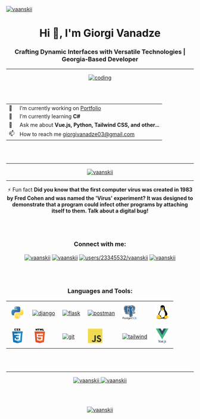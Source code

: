 <p align="left" > <a href="https://github.com/vaanskii"> <img src="https://komarev.com/ghpvc/?username=vaanskii&label=Profile%20views&color=0e75b6&style=flat" alt="vaanskii" /> </a> </p>
<h1 align="center" >Hi 👋, I'm Giorgi Vanadze</h1>
<h3 align="center">Crafting Dynamic Interfaces with Versatile Technologies | Georgia-Based Developer</h3>
 
---  

<p align="center">  <a href="https://github.com/vaanskii"> <img width="900" height="520" alt="coding" src="https://i.pinimg.com/originals/81/17/8b/81178b47a8598f0c81c4799f2cdd4057.gif" > </a> 
</p> 

<br/><br/>
  
<table align="center">
  <tr>
    <td>🔭</td>
     <td>I’m currently working on <a href="https://github.com/vaanskii/auto-market">Portfolio</a></td>
  </tr>
  <tr> 
    <td>🌱</td>
    <td>I’m currently learning <strong>C#</strong></td>
  </tr>
  <tr>
    <td>💬</td>
    <td>Ask me about <strong>Vue.js, Python, Tailwind CSS, and other...</strong></td>
  </tr>
  <tr>
    <td>📫</td>
    <td>How to reach me <a href="mailto:giorgivanadze03@gmail.com">giorgivanadze03@gmail.com</a></td>
  </tr>
</table>

<br/><br/>

---

<p align="center"> <a href="https://github.com/vaanskii"> <img src="https://raw.githubusercontent.com/Sutil/Sutil/2b2fad3bf54522bb30c8c170591fc68ff51b69e6/github-contribution-grid-snake2.svg" alt="vaanskii" /> </a>
</p>

---

<p align="center">⚡ Fun fact <strong>Did you know that the first computer virus was created in 1983 by Fred Cohen and was named the 'Virus' experiment? It was designed to demonstrate that a program could infect other programs by attaching itself to them. Talk about a digital bug!</strong></p>

<br/><br/>

<h3 align="center" >Connect with me:</h3>
<p align="center" >
  <a href="https://linkedin.com/in/vaanskii" target="blank"><img align="center" src="https://raw.githubusercontent.com/rahuldkjain/github-profile-readme-generator/master/src/images/icons/Social/linked-in-alt.svg" alt="vaanskii" height="30" width="40" /></a>
  <a href="https://instagram.com/vaanskii" target="blank"><img align="center" src="https://raw.githubusercontent.com/rahuldkjain/github-profile-readme-generator/master/src/images/icons/Social/instagram.svg" alt="vaanskii" height="30" width="40" /></a>
  <a href="https://stackoverflow.com/users/23345532/vaanskii" target="blank"><img align="center" src="https://raw.githubusercontent.com/rahuldkjain/github-profile-readme-generator/master/src/images/icons/Social/stack-overflow.svg" alt="users/23345532/vaanskii" height="30" width="40" /></a>
  <a href="https://fb.com/vaanskii" target="blank"><img align="center" src="https://raw.githubusercontent.com/rahuldkjain/github-profile-readme-generator/master/src/images/icons/Social/facebook.svg" alt="vaanskii" height="30" width="40" /></a>
</p>

<br/><br/>

<h3 align="center">Languages and Tools:</h3>
<table align="center">
  <tr>
    <td style="padding: 10px;">
      <a href="https://www.python.org" target="_blank" rel="noreferrer">
        <img src="https://raw.githubusercontent.com/devicons/devicon/master/icons/python/python-original.svg" alt="python" width="40" height="40"/>
      </a>
    </td>
    <td style="padding: 10px;">
      <a href="https://www.djangoproject.com/" target="_blank" rel="noreferrer">
        <img src="https://cdn.worldvectorlogo.com/logos/django.svg" alt="django" width="40" height="40"/>
      </a>
    </td>
    <td style="padding: 10px;">
      <a href="https://flask.palletsprojects.com/" target="_blank" rel="noreferrer">
        <img src="https://www.vectorlogo.zone/logos/pocoo_flask/pocoo_flask-icon.svg" alt="flask" width="40" height="40"/>
      </a>
    </td>
    <td style="padding: 10px;">
      <a href="https://postman.com" target="_blank" rel="noreferrer">
        <img src="https://www.vectorlogo.zone/logos/getpostman/getpostman-icon.svg" alt="postman" width="40" height="40"/>
      </a>
    </td>
    <td style="padding: 10px;">
      <a href="https://www.postgresql.org" target="_blank" rel="noreferrer">
        <img src="https://raw.githubusercontent.com/devicons/devicon/master/icons/postgresql/postgresql-original-wordmark.svg" alt="postgresql" width="40" height="40"/>
      </a>
    </td>
    <td style="padding: 10px;">
      <a href="https://www.linux.org/" target="_blank" rel="noreferrer">
        <img src="https://raw.githubusercontent.com/devicons/devicon/master/icons/linux/linux-original.svg" alt="linux" width="40" height="40"/>
      </a>
    </td>
  </tr>
  <tr>
    <td style="padding: 10px;">
      <a href="https://www.w3schools.com/css/" target="_blank" rel="noreferrer">
        <img src="https://raw.githubusercontent.com/devicons/devicon/master/icons/css3/css3-original-wordmark.svg" alt="css3" width="40" height="40"/>
      </a>
    </td>
    <td style="padding: 10px;">
      <a href="https://www.w3.org/html/" target="_blank" rel="noreferrer">
        <img src="https://raw.githubusercontent.com/devicons/devicon/master/icons/html5/html5-original-wordmark.svg" alt="html5" width="40" height="40"/>
      </a>
    </td>
    <td style="padding: 10px;">
      <a href="https://git-scm.com/" target="_blank" rel="noreferrer">
        <img src="https://www.vectorlogo.zone/logos/git-scm/git-scm-icon.svg" alt="git" width="40" height="40"/>
      </a>
    </td>
    <td style="padding: 10px;">
      <a href="https://developer.mozilla.org/en-US/docs/Web/JavaScript" target="_blank" rel="noreferrer">
        <img src="https://raw.githubusercontent.com/devicons/devicon/master/icons/javascript/javascript-original.svg" alt="javascript" width="40" height="40"/>
      </a>
    </td>
    <td style="padding: 10px;">
      <a href="https://tailwindcss.com/" target="_blank" rel="noreferrer">
        <img src="https://www.vectorlogo.zone/logos/tailwindcss/tailwindcss-icon.svg" alt="tailwind" width="40" height="40"/>
      </a>
    </td>
    <td style="padding: 10px;">
      <a href="https://vuejs.org/" target="_blank" rel="noreferrer">
        <img src="https://raw.githubusercontent.com/devicons/devicon/master/icons/vuejs/vuejs-original-wordmark.svg" alt="vuejs" width="40" height="40"/>
      </a>
    </td>
  </tr>
</table>


<br/><br/>

---

<p align="center">
  <a href="https://github.com/vaanskii"> <img width="423" src="https://github-readme-streak-stats.herokuapp.com/?user=vaanskii&theme=dark" alt="vaanskii" /> </a>
  <a href="https://github.com/vaanskii"> <img width="400" src="https://github-readme-stats.vercel.app/api?username=vaanskii&show_icons=true&theme=dark&locale=en" alt="vaanskii" /> </a>
</p>


<br/><br/>

<p align="center">
   <a href="https://github.com/vaanskii"><img width="400"  src="https://github-readme-stats.vercel.app/api/top-langs?username=vaanskii&show_icons=true&theme=dark&locale=en&layout=compact" alt="vaanskii" /> </a>
</p>

